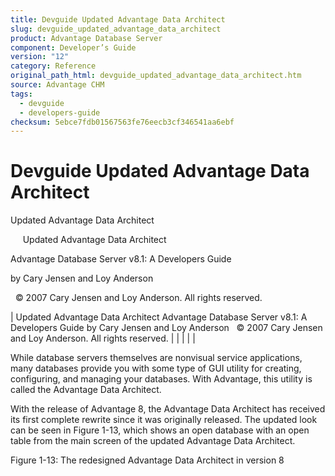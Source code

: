 ```yaml
---
title: Devguide Updated Advantage Data Architect
slug: devguide_updated_advantage_data_architect
product: Advantage Database Server
component: Developer’s Guide
version: "12"
category: Reference
original_path_html: devguide_updated_advantage_data_architect.htm
source: Advantage CHM
tags:
  - devguide
  - developers-guide
checksum: 5ebce7fdb01567563fe76eecb3cf346541aa6ebf
---
```


# Devguide Updated Advantage Data Architect

Updated Advantage Data Architect

     Updated Advantage Data Architect

Advantage Database Server v8.1: A Developers Guide

by Cary Jensen and Loy Anderson

  © 2007 Cary Jensen and Loy Anderson. All rights reserved.

| Updated Advantage Data Architect  Advantage Database Server v8.1: A Developers Guide  by Cary Jensen and Loy Anderson    © 2007 Cary Jensen and Loy Anderson. All rights reserved. |  |  |  |  |

While database servers themselves are nonvisual service applications, many databases provide you with some type of GUI utility for creating, configuring, and managing your databases. With Advantage, this utility is called the Advantage Data Architect.

With the release of Advantage 8, the Advantage Data Architect has received its first complete rewrite since it was originally released. The updated look can be seen in Figure 1-13, which shows an open database with an open table from the main screen of the updated Advantage Data Architect.

Figure 1-13: The redesigned Advantage Data Architect in version 8
